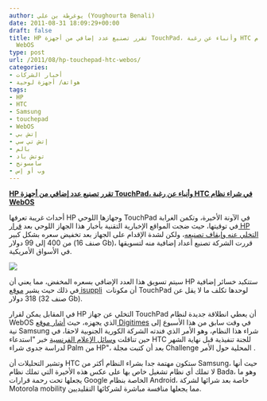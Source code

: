 ```yaml
---
author: يوغرطة بن علي (Youghourta Benali)
date: 2011-08-31 18:09:29+00:00
draft: false
title: HP تقرر تصنيع عدد إضافي من أجهزة TouchPad، وأنباء عن رغبة HTC في شراء نظام
  WebOS
type: post
url: /2011/08/hp-touchepad-htc-webos/
categories:
- أخبار الشركات
- هواتف/ أجهزة لوحية
tags:
- HP
- HTC
- Samsung
- touchepad
- WebOS
- إتش بي
- إتش تي سي
- بالم
- توتش باد
- سامسونج
- وب أو إس
---
```


[**HP تقرر تصنيع عدد إضافي من أجهزة TouchPad، وأنباء عن رغبة HTC في شراء نظام WebOS**](https://www.it-scoop.com/2011/08/hp-touchepad-htc-webos/)




أحداث غريبة تعرفها HP وجهازها اللوحي TouchPad في الآونة الأخيرة، وتكمن الغرابة في توقيتها، حيث ضجت المواقع الإخبارية التقنية بأخبار هذا الجهاز اللوحي بعد [قرار HP التخلي عنه وإيقاف تصنيعه](../2011/08/hp-web-os-autonomy-corporation/)، ولكن لشدة الإقدام على الجهاز بعد تخفيض سعره بشكل كبير من 400 إلى 99 دولار (صنف 16 Gb)، قررت الشركة تصنيع أعداد إضافية منه لتسويقها في الأسواق الأمريكية.




[![](https://www.it-scoop.com/wp-content/uploads/2011/08/hp-touchpad.jpg)
](https://www.it-scoop.com/2011/08/hp-touchepad-htc-webos/)




سيتم تسويق هذا العدد الإضافي بسعره المخفض، مما يعني أن HP ستتكبد خسائر إضافية في ذلك حيث يشير [موقع isuppli](http://www.isuppli.com/Teardowns/News/Pages/HP-TouchPad-Carries-$318-Bill-of-Materials.aspx)  أن مكونات TouchPad لوحدها تكلف ما لا يقل عن 318 دولار (صنف 32 Gb).




في المقابل يمكن لقرار HP التخلي عن جهاز TouchPad أن يعطي انطلاقة جديدة لنظام WebOS الذي يجهزه، حيث [أشار موقع Digitimes](http://www.digitimes.com/NewsShow/NewsSearch.asp?DocID=PD000000000000000000000000021185&query=APPLE) في وقت سابق من هذا الأسبوع إلى نية Samsung شراء هذا النظام، وهو الأمر الذي فندته الشركة الكورية الجنوبية لاحقا، في حين تناقلت [وسائل الإعلام الفرنسية](http://www.accessoweb.com/HTC-fera-t-il-revivre-PALM_a9723.html) خبر "استدعاء HTC للجنة تنفيذية قبل نهاية الشهر لدراسة جدوى شراء Palm من HP"، بعد أن كتبت مجلة Challenge المحلية حول الأمر .




وتشير التحليلات أن HTC ستكون مهتمة جدا بشراء النظام أكثر من Samsung، حيث أنها لا تملك أي نظام تشغيل خاص بها على عكس هذه الأخيرة التي تملك نظام Bada، وهو ما يجعلها تحت رحمة قرارات Google الخاصة بنظام Android، خاصة بعد شرائها لشركة Motorola mobility مما يجعلها منافسة مباشرة لشركائها التقليديين.
